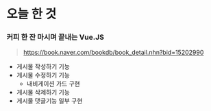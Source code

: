 # 오늘 한 것

### 커피 한 잔 마시며 끝내는 Vue.JS
> https://book.naver.com/bookdb/book_detail.nhn?bid=15202990

- 게시물 작성하기 기능
- 게시물 수정하기 기능
    - 내비게이션 가드 구현
- 게시물 삭제하기 기능
- 게시물 댓글기능 일부 구현